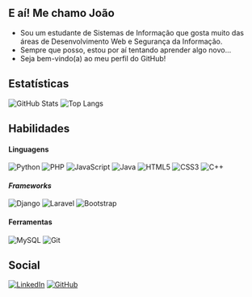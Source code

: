 ## E aí! Me chamo João
- Sou um estudante de Sistemas de Informação que gosta muito das áreas de Desenvolvimento Web e Segurança da Informação.
- Sempre que posso, estou por aí tentando aprender algo novo...
- Seja bem-vindo(a) ao meu perfil do GitHub!

## Estatísticas 
![GitHub Stats](https://github-readme-stats.vercel.app/api?username=Jh0n16&theme=transparent&bg_color=000&border_color=80F&show_icons=true&icon_color=80F&title_color=70F&text_color=FFF)
![Top Langs](https://github-readme-stats-git-masterrstaa-rickstaa.vercel.app/api/top-langs/?username=Jh0n16&layout=compact&bg_color=000&border_color=80F&title_color=80F&text_color=FFF)

## Habilidades
#### Linguagens 
![Python](https://img.shields.io/badge/python-3670A0?style=for-the-badge&logo=python&logoColor=ffdd54)
![PHP](https://img.shields.io/badge/PHP-777BB4?style=for-the-badge&logo=php&logoColor=white) 
![JavaScript](https://img.shields.io/badge/JavaScript-F7DF1E?style=for-the-badge&logo=javascript&logoColor=black)
![Java](https://img.shields.io/badge/java-%23ED8B00.svg?style=for-the-badge&logo=openjdk&logoColor=white)
![HTML5](https://img.shields.io/badge/HTML5-E34F26?style=for-the-badge&logo=html5&logoColor=white) 
![CSS3](https://img.shields.io/badge/CSS3-1572B6?style=for-the-badge&logo=css3&logoColor=white) 
![C++](https://img.shields.io/badge/C%2B%2B-00599C?style=for-the-badge&logo=c%2B%2B&logoColor=white)
#### *Frameworks*
![Django](https://img.shields.io/badge/django-%23092E20.svg?style=for-the-badge&logo=django&logoColor=white)
![Laravel](https://img.shields.io/badge/laravel-%23FF2D20.svg?style=for-the-badge&logo=laravel&logoColor=white)
![Bootstrap](https://img.shields.io/badge/-boostrap-161b22?style=for-the-badge&logo=bootstrap&labelColor=161b22)
#### Ferramentas 
![MySQL](https://img.shields.io/badge/MySQL-00000F?style=for-the-badge&logo=mysql&logoColor=white)
![Git](https://img.shields.io/badge/GIT-E44C30?style=for-the-badge&logo=git&logoColor=white)

## Social
[![LinkedIn](https://img.shields.io/badge/LinkedIn-0077B5?style=for-the-badge&logo=linkedin&logoColor=white)](https://www.linkedin.com/in/joão-victor-marcolino-a7339727a/) [![GitHub](https://img.shields.io/badge/GitHub-100000?style=for-the-badge&logo=github&logoColor=white)](https://github.com/Jh0n16)
